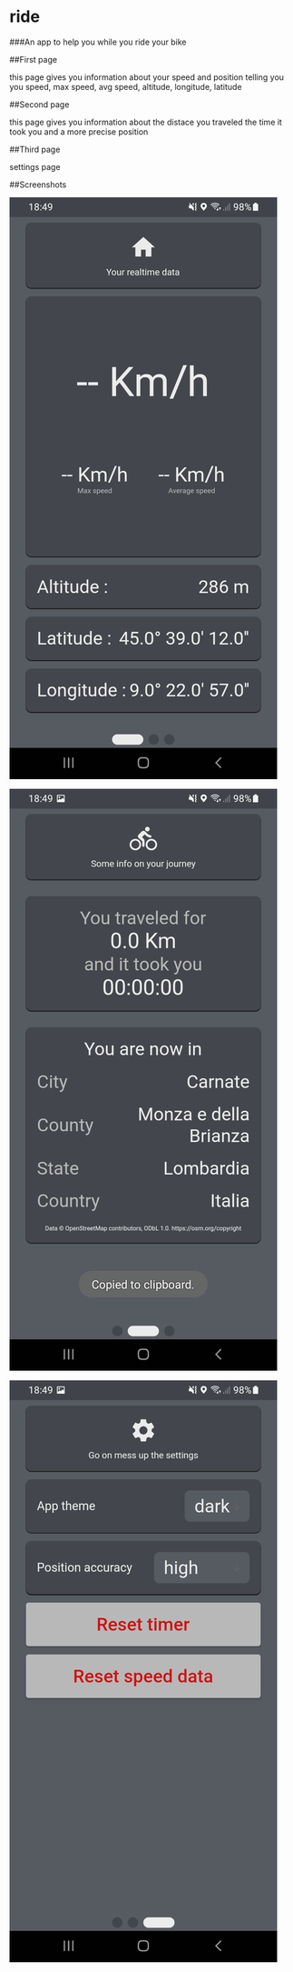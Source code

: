 # ride
###An app to help you while you ride your bike

##First page

this page gives you information about your speed and position telling you you speed, max speed, avg speed, altitude, longitude, latitude

##Second page

this page gives you information about the distace you traveled the time it took you and a more precise position

##Third page

settings page

##Screenshots

![page 1](https://raw.githubusercontent.com/ninomerlino/ride/master/github_images/sc1.png)

![page 2](https://raw.githubusercontent.com/ninomerlino/ride/master/github_images/sc2.png)

![page 3](https://raw.githubusercontent.com/ninomerlino/ride/master/github_images/sc3.png)

